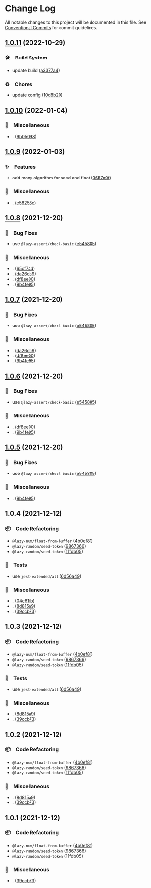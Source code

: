 # Change Log

All notable changes to this project will be documented in this file.
See [Conventional Commits](https://conventionalcommits.org) for commit guidelines.

## [1.0.11](https://github.com/bluelovers/ws-random/compare/@lazy-random/seed-token@1.0.10...@lazy-random/seed-token@1.0.11) (2022-10-29)



### 🛠　Build System

* update build ([a3377a4](https://github.com/bluelovers/ws-random/commit/a3377a45f6e3895378d1b633d02a501464836ea1))


### ♻️　Chores

* update config ([10d8b20](https://github.com/bluelovers/ws-random/commit/10d8b20d2ebc76491ac971bf8b9280f66285e056))



## [1.0.10](https://github.com/bluelovers/ws-random/compare/@lazy-random/seed-token@1.0.9...@lazy-random/seed-token@1.0.10) (2022-01-04)


### 🔖　Miscellaneous

* . ([9b05098](https://github.com/bluelovers/ws-random/commit/9b050981c3c0fe7f8fef37483e47ce33b283a40c))





## [1.0.9](https://github.com/bluelovers/ws-random/compare/@lazy-random/seed-token@1.0.8...@lazy-random/seed-token@1.0.9) (2022-01-03)


### ✨　Features

* add many algorithm for seed and float ([9657c0f](https://github.com/bluelovers/ws-random/commit/9657c0f307e41178ac2402c9bf088761c3ca7ed8))


### 🔖　Miscellaneous

* . ([e58253c](https://github.com/bluelovers/ws-random/commit/e58253c60984cc3947069ea4ae2eb1924cd2940e))





## [1.0.8](https://github.com/bluelovers/ws-random/compare/@lazy-random/seed-token@1.0.4...@lazy-random/seed-token@1.0.8) (2021-12-20)


### 🐛　Bug Fixes

* use `@lazy-assert/check-basic` ([e545885](https://github.com/bluelovers/ws-random/commit/e545885064f56f7b9d0ad0345e164fcfce007473))


### 🔖　Miscellaneous

* . ([65cf74d](https://github.com/bluelovers/ws-random/commit/65cf74d7a39b1399cff63dd748ea79d8c0fb9a85))
* . ([da26cb9](https://github.com/bluelovers/ws-random/commit/da26cb9a5e422be346b27b7ff834d2a1a3bbe434))
* . ([df8ee00](https://github.com/bluelovers/ws-random/commit/df8ee0035628a6e2ca218f15429ab85880721f73))
* . ([9b4fe95](https://github.com/bluelovers/ws-random/commit/9b4fe95e0adbf7e8925b09457f1df79da4fc6a07))





## [1.0.7](https://github.com/bluelovers/ws-random/compare/@lazy-random/seed-token@1.0.4...@lazy-random/seed-token@1.0.7) (2021-12-20)


### 🐛　Bug Fixes

* use `@lazy-assert/check-basic` ([e545885](https://github.com/bluelovers/ws-random/commit/e545885064f56f7b9d0ad0345e164fcfce007473))


### 🔖　Miscellaneous

* . ([da26cb9](https://github.com/bluelovers/ws-random/commit/da26cb9a5e422be346b27b7ff834d2a1a3bbe434))
* . ([df8ee00](https://github.com/bluelovers/ws-random/commit/df8ee0035628a6e2ca218f15429ab85880721f73))
* . ([9b4fe95](https://github.com/bluelovers/ws-random/commit/9b4fe95e0adbf7e8925b09457f1df79da4fc6a07))





## [1.0.6](https://github.com/bluelovers/ws-random/compare/@lazy-random/seed-token@1.0.4...@lazy-random/seed-token@1.0.6) (2021-12-20)


### 🐛　Bug Fixes

* use `@lazy-assert/check-basic` ([e545885](https://github.com/bluelovers/ws-random/commit/e545885064f56f7b9d0ad0345e164fcfce007473))


### 🔖　Miscellaneous

* . ([df8ee00](https://github.com/bluelovers/ws-random/commit/df8ee0035628a6e2ca218f15429ab85880721f73))
* . ([9b4fe95](https://github.com/bluelovers/ws-random/commit/9b4fe95e0adbf7e8925b09457f1df79da4fc6a07))





## [1.0.5](https://github.com/bluelovers/ws-random/compare/@lazy-random/seed-token@1.0.4...@lazy-random/seed-token@1.0.5) (2021-12-20)


### 🐛　Bug Fixes

* use `@lazy-assert/check-basic` ([e545885](https://github.com/bluelovers/ws-random/commit/e545885064f56f7b9d0ad0345e164fcfce007473))


### 🔖　Miscellaneous

* . ([9b4fe95](https://github.com/bluelovers/ws-random/commit/9b4fe95e0adbf7e8925b09457f1df79da4fc6a07))





## 1.0.4 (2021-12-12)


### 📦　Code Refactoring

* `@lazy-num/float-from-buffer` ([4b0ef81](https://github.com/bluelovers/ws-random/commit/4b0ef811905c5153446c766c1c33d410594d3baf))
* `@lazy-random/seed-token` ([9867366](https://github.com/bluelovers/ws-random/commit/986736639c0dd9860d4d66535703f3bd5042cdb7))
* `@lazy-random/seed-token` ([11fdb05](https://github.com/bluelovers/ws-random/commit/11fdb0507f466204f7c2fe2135febfff77000a96))


### 🚨　Tests

* use `jest-extended/all` ([6d56a49](https://github.com/bluelovers/ws-random/commit/6d56a49e94ec701cd8744632a04871cba4e59ea8))


### 🔖　Miscellaneous

* . ([04e61fb](https://github.com/bluelovers/ws-random/commit/04e61fb160f654f1f2f6efe95f63d900ed2449e3))
* . ([8d815a9](https://github.com/bluelovers/ws-random/commit/8d815a9451f12cabc9b81680e463d429c45f2506))
* . ([39ccb73](https://github.com/bluelovers/ws-random/commit/39ccb73aa868cbcae72f35297cc52e41c2ff9d34))





## 1.0.3 (2021-12-12)


### 📦　Code Refactoring

* `@lazy-num/float-from-buffer` ([4b0ef81](https://github.com/bluelovers/ws-random/commit/4b0ef811905c5153446c766c1c33d410594d3baf))
* `@lazy-random/seed-token` ([9867366](https://github.com/bluelovers/ws-random/commit/986736639c0dd9860d4d66535703f3bd5042cdb7))
* `@lazy-random/seed-token` ([11fdb05](https://github.com/bluelovers/ws-random/commit/11fdb0507f466204f7c2fe2135febfff77000a96))


### 🚨　Tests

* use `jest-extended/all` ([6d56a49](https://github.com/bluelovers/ws-random/commit/6d56a49e94ec701cd8744632a04871cba4e59ea8))


### 🔖　Miscellaneous

* . ([8d815a9](https://github.com/bluelovers/ws-random/commit/8d815a9451f12cabc9b81680e463d429c45f2506))
* . ([39ccb73](https://github.com/bluelovers/ws-random/commit/39ccb73aa868cbcae72f35297cc52e41c2ff9d34))





## 1.0.2 (2021-12-12)


### 📦　Code Refactoring

* `@lazy-num/float-from-buffer` ([4b0ef81](https://github.com/bluelovers/ws-random/commit/4b0ef811905c5153446c766c1c33d410594d3baf))
* `@lazy-random/seed-token` ([9867366](https://github.com/bluelovers/ws-random/commit/986736639c0dd9860d4d66535703f3bd5042cdb7))
* `@lazy-random/seed-token` ([11fdb05](https://github.com/bluelovers/ws-random/commit/11fdb0507f466204f7c2fe2135febfff77000a96))


### 🔖　Miscellaneous

* . ([8d815a9](https://github.com/bluelovers/ws-random/commit/8d815a9451f12cabc9b81680e463d429c45f2506))
* . ([39ccb73](https://github.com/bluelovers/ws-random/commit/39ccb73aa868cbcae72f35297cc52e41c2ff9d34))





## 1.0.1 (2021-12-12)


### 📦　Code Refactoring

* `@lazy-num/float-from-buffer` ([4b0ef81](https://github.com/bluelovers/ws-random/commit/4b0ef811905c5153446c766c1c33d410594d3baf))
* `@lazy-random/seed-token` ([9867366](https://github.com/bluelovers/ws-random/commit/986736639c0dd9860d4d66535703f3bd5042cdb7))
* `@lazy-random/seed-token` ([11fdb05](https://github.com/bluelovers/ws-random/commit/11fdb0507f466204f7c2fe2135febfff77000a96))


### 🔖　Miscellaneous

* . ([39ccb73](https://github.com/bluelovers/ws-random/commit/39ccb73aa868cbcae72f35297cc52e41c2ff9d34))
